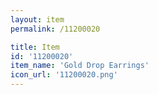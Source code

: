 ```yaml
---
layout: item
permalink: /11200020

title: Item
id: '11200020'
item_name: 'Gold Drop Earrings'
icon_url: '11200020.png'
---
```

